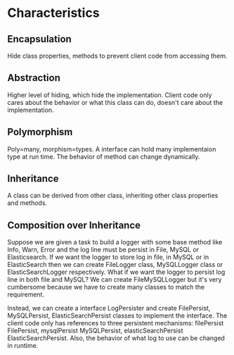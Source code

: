 # Characteristics

## Encapsulation

Hide class properties, methods to prevent client code from accessing them.

## Abstraction

Higher level of hiding, which hide the implementation. Client code only cares about the behavior or what this class can do, doesn't care about the implementation.

## Polymorphism

Poly=many, morphism=types. A interface can hold many implementaion type at run time. The behavior of method can change dynamically.

## Inheritance

A class can be derived from other class, inheriting other class properties and methods.

## Composition over Inheritance

Suppose we are given a task to build a logger with some base method like Info, Warn, Error and the log line must be persist in File, MySQL or Elasticsearch. If we want the logger to store log in file, in MySQL or in ElasticSearch then we can create FileLogger class, MySQLLogger class or ElasticSearchLogger respectively. What if we want the logger to persist log line in both file and MySQL? We can create FileMySQLLogger but it's very cumbersome because we have to create many classes to match the requirement.

Instead, we can create a interface LogPersister and create FilePersist, MySQLPersist, ElasticSearchPersist classes to implement the interface. The client code only has references to three persistent mechanisms: filePersist FilePersist, mysqlPersist MySQLPersist, elasticSearchPersist ElasticSearchPersist. Also, the behavior of what log to use can be changed in runtime.